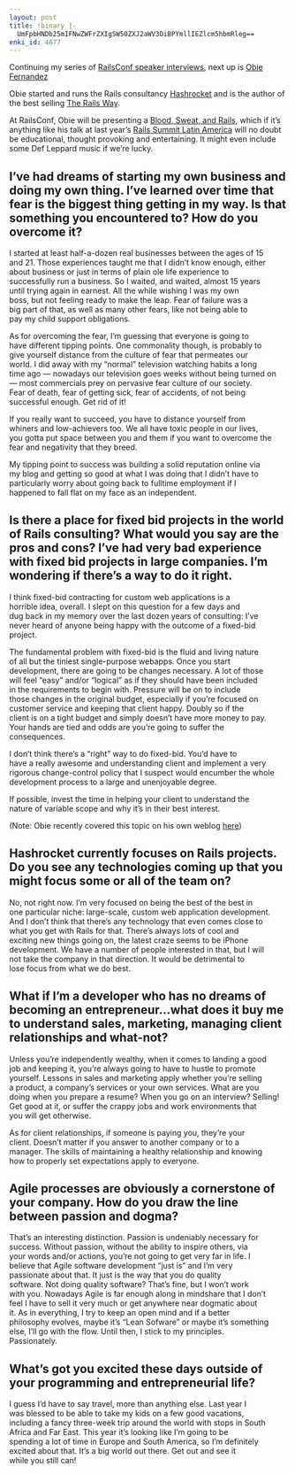 ```yaml
---
layout: post
title: !binary |-
  UmFpbHNDb25mIFNwZWFrZXIgSW50ZXJ2aWV3OiBPYmllIEZlcm5hbmRleg==
enki_id: 4677
---
```


Continuing my series of [RailsConf speaker
interviews](http://chadfowler.com/railsconf-speaker-interviews), next up
is [Obie Fernandez](http://obiefernandez.com/)

Obie started and runs the Rails consultancy
[Hashrocket](http://www.hashrocket.com/) and is the author of the best
selling [The Rails
Way](http://www.amazon.com/Rails-Way-Addison-Wesley-Professional-Ruby/dp/0321445619?&camp=212361&creative=383837&linkCode=wss&tag=obiefernandez-20).

At RailsConf, Obie will be presenting a [Blood, Sweat, and
Rails](http://en.oreilly.com/rails2009/public/schedule/detail/7721),
which if it’s anything like his talk at last year’s [Rails Summit Latin
America](http://www.akitaonrails.com/2008/7/13/rails-summit-latin-america-2008)
will no doubt be educational, thought provoking and entertaining. It
might even include some Def Leppard music if we’re lucky.

I’ve had dreams of starting my own business and doing my own thing. I’ve learned over time that fear is the biggest thing getting in my way. Is that something you encountered to? How do you overcome it?
----------------------------------------------------------------------------------------------------------------------------------------------------------------------------------------------------------

I started at least half-a-dozen real businesses between the ages of 15  
and 21. Those experiences taught me that I didn’t know enough, either  
about business or just in terms of plain ole life experience to  
successfully run a business. So I waited, and waited, almost 15 years  
until trying again in earnest. All the while wishing I was my own  
boss, but not feeling ready to make the leap. Fear of failure was a  
big part of that, as well as many other fears, like not being able to  
pay my child support obligations.

As for overcoming the fear, I’m guessing that everyone is going to  
have different tipping points. One commonality though, is probably to  
give yourself distance from the culture of fear that permeates our  
world. I did away with my “normal” television watching habits a long  
time ago — nowadays our television goes weeks without being turned on  
— most commercials prey on pervasive fear culture of our society.  
Fear of death, fear of getting sick, fear of accidents, of not being  
successful enough. Get rid of it!

If you really want to succeed, you have to distance yourself from  
whiners and low-achievers too. We all have toxic people in our lives,  
you gotta put space between you and them if you want to overcome the  
fear and negativity that they breed.

My tipping point to success was building a solid reputation online via  
my blog and getting so good at what I was doing that I didn’t have to  
particularly worry about going back to fulltime employment if I  
happened to fall flat on my face as an independent.

Is there a place for fixed bid projects in the world of Rails consulting? What would you say are the pros and cons? I’ve had very bad experience with fixed bid projects in large companies. I’m wondering if there’s a way to do it right.
-------------------------------------------------------------------------------------------------------------------------------------------------------------------------------------------------------------------------------------------

I think fixed-bid contracting for custom web applications is a  
horrible idea, overall. I slept on this question for a few days and  
dug back in my memory over the last dozen years of consulting: I’ve  
never heard of anyone being happy with the outcome of a fixed-bid  
project.

The fundamental problem with fixed-bid is the fluid and living nature  
of all but the tiniest single-purpose webapps. Once you start  
development, there are going to be changes necessary. A lot of those  
will feel “easy” and/or “logical” as if they should have been included  
in the requirements to begin with. Pressure will be on to include  
those changes in the original budget, especially if you’re focused on  
customer service and keeping that client happy. Doubly so if the  
client is on a tight budget and simply doesn’t have more money to pay.  
Your hands are tied and odds are you’re going to suffer the  
consequences.

I don’t think there’s a “right” way to do fixed-bid. You’d have to  
have a really awesome and understanding client and implement a very  
rigorous change-control policy that I suspect would encumber the whole  
development process to a large and unenjoyable degree.

If possible, invest the time in helping your client to understand the  
nature of variable scope and why it’s in their best interest.

(Note: Obie recently covered this topic on his own weblog
[here](http://blog.obiefernandez.com/content/2009/02/explain-variable-scope-with-ponies.html))

Hashrocket currently focuses on Rails projects. Do you see any technologies coming up that you might focus some or all of the team on?
--------------------------------------------------------------------------------------------------------------------------------------

No, not right now. I’m very focused on being the best of the best in  
one particular niche: large-scale, custom web application development.  
And I don’t think that there’s any technology that even comes close to  
what you get with Rails for that. There’s always lots of cool and  
exciting new things going on, the latest craze seems to be iPhone  
development. We have a number of people interested in that, but I will  
not take the company in that direction. It would be detrimental to  
lose focus from what we do best.

What if I’m a developer who has no dreams of becoming an entrepreneur…what does it buy me to understand sales, marketing, managing client relationships and what-not?
---------------------------------------------------------------------------------------------------------------------------------------------------------------------

Unless you’re independently wealthy, when it comes to landing a good  
job and keeping it, you’re always going to have to hustle to promote  
yourself. Lessons in sales and marketing apply whether you’re selling  
a product, a company’s services or your own services. What are you  
doing when you prepare a resume? When you go on an interview? Selling!  
Get good at it, or suffer the crappy jobs and work environments that  
you will get otherwise.

As for client relationships, if someone is paying you, they’re your  
client. Doesn’t matter if you answer to another company or to a  
manager. The skills of maintaining a healthy relationship and knowing  
how to properly set expectations apply to everyone.

Agile processes are obviously a cornerstone of your company. How do you draw the line between passion and dogma?
----------------------------------------------------------------------------------------------------------------

That’s an interesting distinction. Passion is undeniably necessary for  
success. Without passion, without the ability to inspire others, via  
your words and/or actions, you’re not going to get very far in life. I  
believe that Agile software development “just is” and I’m very  
passionate about that. It just is the way that you do quality  
software. Not doing quality software? That’s fine, but I won’t work  
with you. Nowadays Agile is far enough along in mindshare that I don’t  
feel I have to sell it very much or get anywhere near dogmatic about  
it. As in everything, I try to keep an open mind and if a better  
philosophy evolves, maybe it’s “Lean Sofware” or maybe it’s something  
else, I’ll go with the flow. Until then, I stick to my principles.  
Passionately.

What’s got you excited these days outside of your programming and entrepreneurial life?
---------------------------------------------------------------------------------------

I guess I’d have to say travel, more than anything else. Last year I  
was blessed to be able to take my kids on a few good vacations,  
including a fancy three-week trip around the world with stops in South  
Africa and Far East. This year it’s looking like I’m going to be  
spending a lot of time in Europe and South America, so I’m definitely  
excited about that. It’s a big world out there. Get out and see it  
while you still can!
